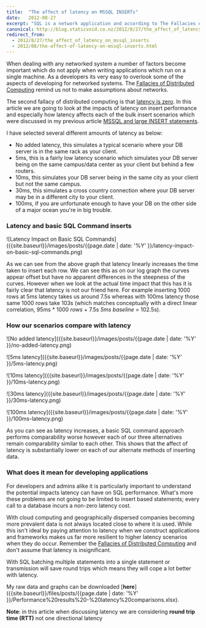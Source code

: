 ```yaml
---
title:  "The affect of latency on MSSQL INSERTs"
date:   2012-08-27
excerpt: "SQL is a network application and according to The Fallacies of Distributed Computing tells us that in any network application latency is non-zero. In this article we will explore the effect of latency on SQL insert performance from the scenarios in my last post."
canonical: http://blog.staticvoid.co.nz/2012/8/27/the_affect_of_latency_on_mssql_inserts
redirect_from:
  - 2012/8/27/the_affect_of_latency_on_mssql_inserts
  - 2012/08/the-affect-of-latency-on-mssql-inserts.html
---
```

When dealing with any networked system a number of factors become important which do not apply when writing applications which run on a single machine. As a developers its very easy to overlook some of the aspects of developing for networked systems. The [Fallacies of Distributed Computing](http://en.wikipedia.org/wiki/Fallacies_of_Distributed_Computing) remind us not to make assumptions about networks.

The second fallacy of distributed computing is that [latency is zero](https://en.wikipedia.org/wiki/Fallacies_of_distributed_computing). In this article we are going to look at the impacts of latency on insert performance and especially how latency affects each of the bulk insert scenarios which were discussed in my previous article [MSSQL and large INSERT statements](http://blog.staticvoid.co.nz/2012/08/mssql-and-large-insert-statements.html).

I have selected several different amounts of latency as below:

 - No added latency, this simulates a typical scenario where your DB server is in the same rack as your client.
 - 5ms, this is a fairly low latency scenario which simulates your DB server being on the same campus/data center as your client but behind a few routers.
 - 10ms, this simulates your DB server being in the same city as your client but not the same campus.
 - 30ms, this simulates a cross country connection where your DB server may be in a different city to your client.
 - 100ms, if you are unfortunate enough to have your DB on the other side of a major ocean you're in big trouble.

### Latency and basic SQL Command inserts

![Latency Impact on Basic SQL Commands]({{site.baseurl}}/images/posts/{{page.date | date: '%Y' }}/latency-impact-on-basic-sql-commands.png)

As we can see from the above graph that latency linearly increases the time taken to insert each row. We can see this as on our log graph the curves appear offset but have no apparent differences in the steepness of the curves. However when we look at the actual time impact that this has it is fairly clear that latency is not our friend here. For example inserting 1000 rows at 5ms latency takes us around 7.5s whereas with 100ms latency those same 1000 rows take 103s (which matches conceptually with a direct linear correlation, 95ms \* 1000 *rows* + 7.5s *5ms baseline* = 102.5s).

### How our scenarios compare with latency

![No added latency]({{site.baseurl}}/images/posts/{{page.date | date: '%Y' }}/no-added-latency.png)

![5ms latency]({{site.baseurl}}/images/posts/{{page.date | date: '%Y' }}/5ms-latency.png)

![10ms latency]({{site.baseurl}}/images/posts/{{page.date | date: '%Y' }}/10ms-latency.png)

![30ms latency]({{site.baseurl}}/images/posts/{{page.date | date: '%Y' }}/30ms-latency.png)

![100ms latency]({{site.baseurl}}/images/posts/{{page.date | date: '%Y' }}/100ms-latency.png)

As you can see as latency increases, a basic SQL command approach performs comparability worse however each of our three alternatives remain comparability similar to each other. This shows that the affect of latency is substantially lower on each of our alternate methods of inserting data.

### What does it mean for developing applications

For developers and admins alike it is particularly important to understand the potential impacts latency can have on SQL performance. What's more these problems are not going to be limited to insert based statements; every call to a database incurs a non-zero latency cost.

With cloud computing and geographically dispersed companies becoming more prevalent data is not always located close to where it is used. While this isn't ideal by paying attention to latency when we construct applications and frameworks makes us far more resilient to higher latency scenarios when they do occur. Remember the [Fallacies of Distributed Computing](http://en.wikipedia.org/wiki/Fallacies_of_Distributed_Computing) and don't assume that latency is insignificant.

With SQL batching multiple statements into a single statement or transmission will save round trips which means they will cope a lot better with latency.

My raw data and graphs can be downloaded [**here**]({{site.baseurl}}/files/posts/{{page.date | date: '%Y' }}/Performance%20results%20-%20latency%20comparisons.xlsx).

**Note**: in this article when discussing latency we are considering **round trip time (RTT)** not one directional latency
